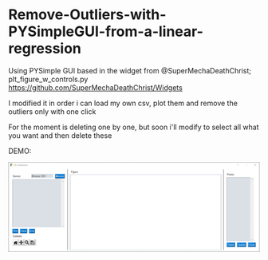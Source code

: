 # Remove-Outliers-with-PYSimpleGUI-from-a-linear-regression

Using PYSimple GUI based in the widget from @SuperMechaDeathChrist; plt_figure_w_controls.py https://github.com/SuperMechaDeathChrist/Widgets

I modified it in order i can load my own csv, plot them and remove the outliers only with one click

For the moment is deleting one by one, but soon i'll modify to select all what you want and then delete these

DEMO:

![Outliers Demo](https://raw.githubusercontent.com/chacoff/Remove-Outliers-with-PYSimpleGUI-from-a-linear-regression/master/2020-09-17%2022h10_44.gif)
